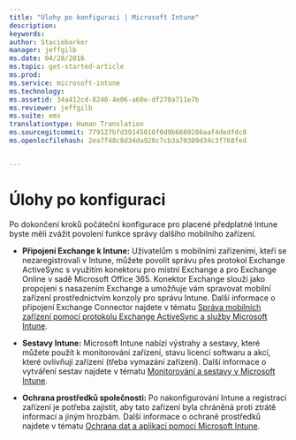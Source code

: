 ```yaml
---
title: "Úlohy po konfiguraci | Microsoft Intune"
description: 
keywords: 
author: Staciebarker
manager: jeffgilb
ms.date: 04/28/2016
ms.topic: get-started-article
ms.prod: 
ms.service: microsoft-intune
ms.technology: 
ms.assetid: 34a412cd-8240-4e06-a60e-df270a711e7b
ms.reviewer: jeffgilb
ms.suite: ems
translationtype: Human Translation
ms.sourcegitcommit: 779127bfd39145010f0d9b6609286aaf4dedfdc8
ms.openlocfilehash: 2ea7f48c8d34da920c7cb3a70309d34c3f768fed


---
```


# Úlohy po konfiguraci
Po dokončení kroků počáteční konfigurace pro placené předplatné Intune byste měli zvážit povolení funkce správy dalšího mobilního zařízení.

-   **Připojení Exchange k Intune:** Uživatelům s mobilními zařízeními, kteří se nezaregistrovali v Intune, můžete povolit správu přes protokol Exchange ActiveSync s využitím konektoru pro místní Exchange a pro Exchange Online v sadě Microsoft Office 365. Konektor Exchange slouží jako propojení s nasazením Exchange a umožňuje vám spravovat mobilní zařízení prostřednictvím konzoly pro správu Intune. Další informace o připojení Exchange Connector najdete v tématu [Správa mobilních zařízení pomocí protokolu Exchange ActiveSync a služby Microsoft Intune](/intune/deploy-use/mobile-device-management-with-exchange-activesync-and-microsoft-intune).

-   **Sestavy Intune:** Microsoft Intune nabízí výstrahy a sestavy, které můžete použít k monitorování zařízení, stavu licencí softwaru a akcí, které ovlivňují zařízení (třeba vymazání zařízení).  Další informace o vytváření sestav najdete v tématu [Monitorování a sestavy v Microsoft Intune](/intune/deploy-use/monitoring-and-reports-with-microsoft-intune).

-   **Ochrana prostředků společnosti:** Po nakonfigurování Intune a registraci zařízení je potřeba zajistit, aby tato zařízení byla chráněná proti ztrátě informací a jiným hrozbám. Další informace o ochraně prostředků najdete v tématu [Ochrana dat a aplikací pomocí Microsoft Intune](/Intune/deploy-use/protect-apps-and-data-with-microsoft-intune).



<!--HONumber=Jun16_HO4-->


